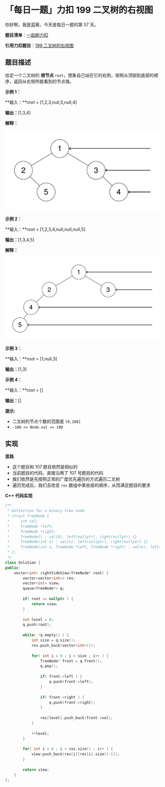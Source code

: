 # 「每日一题」力扣 199 二叉树的右视图

你好啊，我是蓝莓，今天是每日一题的第 57 天。

**题目清单**：[一起刷力扣](https://blueberry-universe.cn/lc/index.html)

**引用力扣题目**：[199 二叉树的右视图](https://leetcode.cn/problems/binary-tree-right-side-view/description/)





## 题目描述

给定一个二叉树的 **根节点** `root`，想象自己站在它的右侧，按照从顶部到底部的顺序，返回从右侧所能看到的节点值。

 

**示例 1：**

**输入：**root = [1,2,3,null,5,null,4]

**输出：**[1,3,4]

**解释：**

![img](content.assets/tmpd5jn43fs-1.png)

**示例 2：**

**输入：**root = [1,2,3,4,null,null,null,5]

**输出：**[1,3,4,5]

**解释：**

![img](content.assets/tmpkpe40xeh-1.png)

**示例 3：**

**输入：**root = [1,null,3]

**输出：**[1,3]

**示例 4：**

**输入：**root = []

**输出：**[]

 

**提示:**

- 二叉树的节点个数的范围是 `[0,100]`
- `-100 <= Node.val <= 100` 





## 实现

**思路**

- 这个题目和 107 题目依然是相似的
- 当前题目的代码，直接沿用了 107 号题目的代码
- 我们依然是先按照正常的广度优先遍历的方式遍历二叉树
- 遍历完成后，我们去改变 `res` 数组中某些层的顺序，从而满足题目的要求





**C++ 代码实现**

```c++
/**
 * Definition for a binary tree node.
 * struct TreeNode {
 *     int val;
 *     TreeNode *left;
 *     TreeNode *right;
 *     TreeNode() : val(0), left(nullptr), right(nullptr) {}
 *     TreeNode(int x) : val(x), left(nullptr), right(nullptr) {}
 *     TreeNode(int x, TreeNode *left, TreeNode *right) : val(x), left(left), right(right) {}
 * };
 */
class Solution {
public:
    vector<int> rightSideView(TreeNode* root) {
        vector<vector<int>> res;
        vector<int> view;
        queue<TreeNode*> q;

        if( root == nullptr ) {
            return view;
        }

        int level = 0;
        q.push(root);

        while( !q.empty() ) {
            int size = q.size();
            res.push_back(vector<int>());
            
            for( int i = 0 ; i < size ; i++ ) {
                TreeNode* front = q.front();
                q.pop();
                
                if( front->left ) {
                    q.push(front->left);
                }

                if( front->right ) {
                    q.push(front->right);
                }

                res[level].push_back(front->val);
            }

            ++level;
        }

        for( int i = 0 ; i < res.size() ; i++ ) {
            view.push_back(res[i][res[i].size()-1]);
        }

        return view;
    }
};
```

